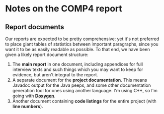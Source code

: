 Notes on the COMP4 report
=========================

Report documents
----------------

Our reports are expected to be pretty comprehensive; yet it's not preferred to
place giant tables of statistics between important paragraphs, since you want it
to be as easily readable as possible. To that end, we have been given a likely
report document structure:

  1. The **main report** in one document, including appendices for full
     interview texts and such things which you may want to keep for evidence,
     but aren't integral to the report.
  2. A separate document for the **project documentation**. This means Javadoc
     output for the Java peeps, and some other documentation generation tool for
     ones using another language. I'm using C++, so I'm going with
     [**Doxygen**][doxygen].
  3. Another document containing **code listings** for the entire project (with
     **line numbers**).

[doxygen]: http://www.doxygen.org
